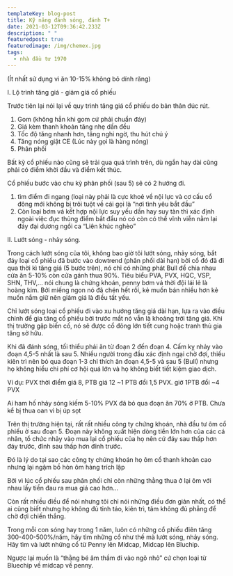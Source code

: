 ```yaml
---
templateKey: blog-post
title: Kỹ năng đánh sóng, đánh T+
date: 2021-03-12T09:36:42.233Z
description: " "
featuredpost: true
featuredimage: /img/chemex.jpg
tags:
  - nhà đầu tư 1970
---
```

(Ít nhất sử dụng vì ăn 10-15% không bõ dính răng)

I. Lộ trình tăng giá - giảm giá cổ phiếu

Trước tiên lại nói lại về quy trình tăng giá cổ phiếu do bản thân đúc rút.

1. Gom (không hẳn khi gom cứ phải chuẩn đáy)
2. Giá kèm thanh khoản tăng nhẹ dần đều
3. Tốc độ tăng nhanh hơn, tăng nghi ngờ, thu hút chú ý
4. Tăng nóng giật CE (Lúc này gọi là hàng nóng)
5. Phân phối



Bất kỳ cổ phiếu nào cũng sẽ trải qua quá trình trên, dù ngắn hay dài cũng phải có điểm khời đầu và điểm kết thúc.

Cổ phiếu bước vào chu kỳ phân phối (sau 5) sẽ có 2 hướng đi.

1. tìm điểm đi ngang (loại này phải là cực khoẻ về nội lực và cơ cấu cổ đông mới không bị trôi tuột về cái gọi là “nơi tình yêu bắt đầu”
2. Còn loại bơm vá kết hợp nội lực suy yếu dần hay suy tàn thì xác định ngoài việc đục thủng điểm bắt đầu nó có còn có thể vĩnh viễn nằm lại đáy đại dương ngồi ca “Liên khúc nghèo”

II. Lướt sóng - nhảy sóng.

Trong cách lướt sóng của tôi, không bao giờ tôi lướt sóng, nhảy sóng, bắt đáy loại cổ phiếu đã bước vào dowtrend (phân phối dài hạn) bởi cổ đó đã đi qua thời kì tăng giá (5 bước trên), nó chỉ có những phát Bull để chia nhau cửa ăn 5-10% còn cửa gánh thua 90%. Tiêu biểu PVA, PVX, HQC, VSP, SHN, THV,… nói chung là chứng khoán, penny bơm vá thời đội lái lẻ là hoàng kim. Bởi miếng ngon nó đã chén hết rồi, kẻ muốn bán nhiều hơn kẻ muốn nắm giữ nên giảm giá là điều tất yếu.



Chỉ lướt sóng loại cổ phiếu đi vào xu hướng tăng giá dài hạn, lựa ra vào điều chỉnh để gia tăng cổ phiếu bởi trước mắt nó vẫn là khoảng trời tăng giá. Khi thị trường gặp biến cố, nó sẽ được cổ đông lớn tiết cung hoặc tranh thủ gia tăng sở hữu.



Khi đã đánh sóng, tối thiểu phải ăn từ đoạn 2 đến đoạn 4. Cấm kỵ nhảy vào đoạn 4,5-5 nhất là sau 5. Nhiều người trong đầu xác định ngại chờ đợi, thiếu kiên trì nên bỏ qua đoạn 1-3 chỉ thích ăn đoạn 4,5-5 và sau 5 (Bull) nhưng họ không hiểu chi phí cơ hội quá lớn và họ không biết tiết kiệm giao dịch.



Ví dụ: PVX thời điểm giá 8, PTB giá 12 \~1 PTB đổi 1,5 PVX. giờ 1PTB đổi \~4 PVX



Ai ham hố nhảy sóng kiếm 5-10% PVX đã bỏ qua đoạn ăn 70% ở PTB. Chưa kể bị thua oan vì bị úp sọt



Trên thị trường hiện tại, rất rất nhiều công ty chứng khoán, nhà đầu tư ôm cổ phiếu ở sau đoạn 5. Đoạn này không xuất hiện dòng tiền lớn hơn của các cá nhân, tổ chức nhảy vào mua lại cổ phiếu của họ nên cứ đáy sau thấp hơn đáy trước, đỉnh sau thấp hơn đỉnh trước.



Đó là lý do tại sao các công ty chứng khoán họ ôm cổ thanh khoản cao nhưng lại ngậm bồ hòn ôm hàng trích lập



Bởi vì lúc cổ phiếu sau phân phối chỉ còn những thằng thua ở lại ôm với nhau lấy tiền đau ra mua giá cao hơn…



Còn rất nhiều điều để nói nhưng tôi chỉ nói những điều đơn giản nhất, có thể ai cũng biết nhưng họ không đủ tỉnh táo, kiên trì, tâm không đủ phẳng để chờ đợi chiến thắng.



Trong mỗi con sóng hay trong 1 năm, luôn có những cổ phiếu điên tăng 300-400-500%/năm, hãy tìm những cổ như thế mà lướt sóng, nhảy sóng. Hãy tìm và lướt những cổ từ Penny lên Midcap, Midcap lên Bluchip.



Ngược lại muốn là “thằng bé âm thầm đi vào ngõ nhỏ” cứ chọn loại từ Bluechip về midcap về penny.